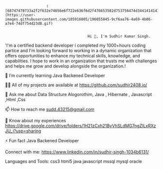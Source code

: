 
                       ![68747470733a2f2f632e74656e6f722e636f6d2f476653582d753756474d3441414141432f636f64696e672e676966](https://user-                         images.githubusercontent.com/105916005/196055845-9cf6aa76-4a69-4b06-a7e4-74df754d23d8.gif)


                                          Hi 👋, I'm Sudhir Kumar Singh.
   'I'm a certified backend developer i completed my 1000+hours coding partice and I'm looking forward to working in a dynamic
               organization that offers opportunities to enhance my technical skills, knowledge, and 
                       capabilities. I hope to work in an organization that trusts me with
                                  challenges and helps me grow and develop 
                                       alongside the organization.!
                                       
                                       
🌱 I’m currently learning Java Backened Developer

👨‍💻 All of my projects are available at https://github.com/sudhir2408.io/

💬 Ask me about Data Structure Alogorothim, Java , Hibernate , Javascript ,Html ,Css

📫 How to reach me sudd.43215@gmail.com

📄 Know about my experiences https://drive.google.com/drive/folders/1H21zCxh21ByVhSLdMG7ngZILxRXzJU_j?usp=sharing

⚡ Fun fact Java Backened Developer

Connect with me:
https://www.linkedin.com/in/sudhir-singh-1034b6131/

Languages and Tools:
css3 html5 java javascript mssql mysql oracle







                          
